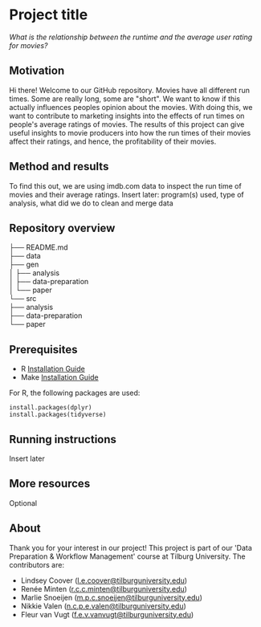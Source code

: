 # **Project title**

*What is the relationship between the runtime and the average user rating for movies?*

## __Motivation__
Hi there! Welcome to our GitHub repository. 
Movies have all different run times. Some are really long, some are "short". We want to know if this actually influences peoples opinion about the movies. With doing this, we want to contribute to marketing insights into the effects of run times on people's average ratings of movies. The results of this project can give useful insights to movie producers into how the run times of their movies affect their ratings, and hence, the profitability of their movies. 

## __Method and results__
To find this out, we are using imdb.com data to inspect the run time of movies and their average ratings. 
Insert later: program(s) used, type of analysis, what did we do to clean and merge data

## __Repository overview__
├── README.md <br>
├── data <br>
├── gen <br>
│   ├── analysis <br>
│   ├── data-preparation <br>
│   └── paper <br>
└── src <br>
    ├── analysis <br>
    ├── data-preparation <br>
    └── paper <br>

## __Prerequisites__
- R [Installation Guide](https://tilburgsciencehub.com/building-blocks/configure-your-computer/statistics-and-computation/r/)
- Make [Installation Guide](https://tilburgsciencehub.com/building-blocks/configure-your-computer/automation-and-workflows/make/)

For R, the following packages are used:
```
install.packages(dplyr)
install.packages(tidyverse)
```

## __Running instructions__
Insert later

## __More resources__
Optional

## __About__
Thank you for your interest in our project! This project is part of our 'Data Preparation & Workflow Management' course at Tilburg University. The contributors are:
- Lindsey Coover (l.e.coover@tilburguniversity.edu)
- Renée Minten (r.c.c.minten@tilburguniversity.edu)
- Marlie Snoeijen (m.p.c.snoeijen@tilburguniversity.edu) 
- Nikkie Valen (n.c.p.e.valen@tilburguniversity.edu)
- Fleur van Vugt (f.e.v.vanvugt@tilburguniversity.edu)
